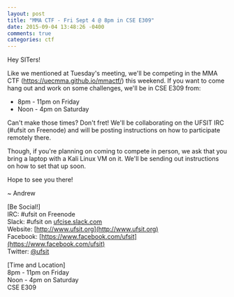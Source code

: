 ```yaml
---
layout: post
title: "MMA CTF - Fri Sept 4 @ 8pm in CSE E309"
date: 2015-09-04 13:48:26 -0400
comments: true
categories: ctf
---
```


Hey SITers!

Like we mentioned at Tuesday's meeting, we'll be competing in the MMA CTF (https://uecmma.github.io/mmactf/) this weekend. If you want to come hang out and work on some challenges, we'll be in CSE E309 from:

- 8pm - 11pm on Friday
- Noon - 4pm on Saturday

Can't make those times? Don't fret! We'll be collaborating on the UFSIT IRC (#ufsit on Freenode) and will be posting instructions on how to participate remotely there.

Though, if you're planning on coming to compete in person, we ask that you bring a laptop with a Kali Linux VM on it. We'll be sending out instructions on how to set that up soon.

Hope to see you there!

~ Andrew

[Be Social!]  
IRC: #ufsit on Freenode  
Slack: #ufsit on [ufcise.slack.com](https://ufcise.slack.com)  
Website: [http://www.ufsit.org](http://www.ufsit.org)    
Facebook: [https://www.facebook.com/ufsit](https://www.facebook.com/ufsit)    
Twitter: [@ufsit](https://twitter.com/ufsit)

[Time and Location]  
8pm - 11pm on Friday  
Noon - 4pm on Saturday  
CSE E309
